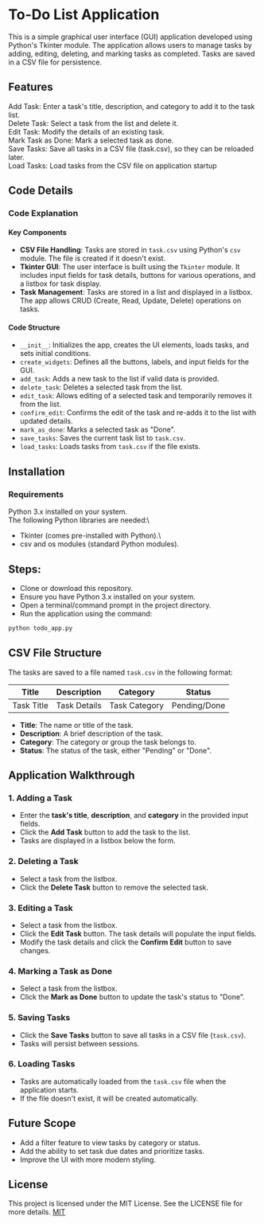 # To-Do List Application
This is a simple graphical user interface (GUI) application developed using Python's Tkinter module. The application allows users to manage tasks by adding, editing, deleting, and marking tasks as completed. Tasks are saved in a CSV file for persistence.


## Features
Add Task: Enter a task's title, description, and category to add it to the task list.\
Delete Task: Select a task from the list and delete it.\
Edit Task: Modify the details of an existing task.\
Mark Task as Done: Mark a selected task as done.\
Save Tasks: Save all tasks in a CSV file (task.csv), so they can be reloaded later.\
Load Tasks: Load tasks from the CSV file on application startup
## Code Details

### Code Explanation

#### Key Components
- **CSV File Handling**: Tasks are stored in `task.csv` using Python's `csv` module. The file is created if it doesn't exist.
- **Tkinter GUI**: The user interface is built using the `Tkinter` module. It includes input fields for task details, buttons for various operations, and a listbox for task display.
- **Task Management**: Tasks are stored in a list and displayed in a listbox. The app allows CRUD (Create, Read, Update, Delete) operations on tasks.

#### Code Structure
- `__init__`: Initializes the app, creates the UI elements, loads tasks, and sets initial conditions.
- `create_widgets`: Defines all the buttons, labels, and input fields for the GUI.
- `add_task`: Adds a new task to the list if valid data is provided.
- `delete_task`: Deletes a selected task from the list.
- `edit_task`: Allows editing of a selected task and temporarily removes it from the list.
- `confirm_edit`: Confirms the edit of the task and re-adds it to the list with updated details.
- `mark_as_done`: Marks a selected task as "Done".
- `save_tasks`: Saves the current task list to `task.csv`.
- `load_tasks`: Loads tasks from `task.csv` if the file exists.


## Installation
### Requirements
Python 3.x installed on your system.\
The following Python libraries are needed:\
- Tkinter (comes pre-installed with Python).\
-  csv and os modules (standard Python modules).

## Steps:
- Clone or download this repository.
- Ensure you have Python 3.x installed on your system.
- Open a terminal/command prompt in the project directory.
- Run the application using the command:

```bash
python todo_app.py
```
## CSV File Structure

The tasks are saved to a file named `task.csv` in the following format:

| Title         | Description   | Category   | Status  |
|---------------|---------------|------------|---------|
| Task Title| Task Details | Task Category   | Pending/Done |

- **Title**: The name or title of the task.
- **Description**: A brief description of the task.
- **Category**: The category or group the task belongs to.
- **Status**: The status of the task, either "Pending" or "Done".
## Application Walkthrough

### 1. Adding a Task
- Enter the **task's title**, **description**, and **category** in the provided input fields.
- Click the **Add Task** button to add the task to the list.
- Tasks are displayed in a listbox below the form.

### 2. Deleting a Task
- Select a task from the listbox.
- Click the **Delete Task** button to remove the selected task.

### 3. Editing a Task
- Select a task from the listbox.
- Click the **Edit Task** button. The task details will populate the input fields.
- Modify the task details and click the **Confirm Edit** button to save changes.

### 4. Marking a Task as Done
- Select a task from the listbox.
- Click the **Mark as Done** button to update the task's status to "Done".

### 5. Saving Tasks
- Click the **Save Tasks** button to save all tasks in a CSV file (`task.csv`).
- Tasks will persist between sessions.

### 6. Loading Tasks
- Tasks are automatically loaded from the `task.csv` file when the application starts.
- If the file doesn't exist, it will be created automatically.

## Future Scope
- Add a filter feature to view tasks by category or status.
- Add the ability to set task due dates and prioritize tasks.
- Improve the UI with more modern styling.
## License

This project is licensed under the MIT License. See the LICENSE file for more details.
[MIT](https://choosealicense.com/licenses/mit/)

